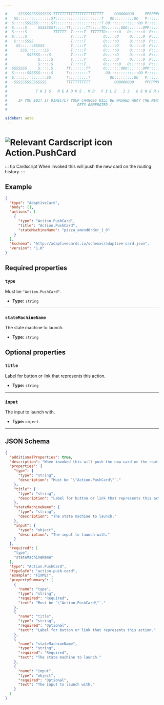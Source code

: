 ```yaml
---

#     SSSSSSSSSSSSSSS TTTTTTTTTTTTTTTTTTTTTTT     OOOOOOOOO     PPPPPPPPPPPPPPPPP    !!!  
#   SS:::::::::::::::ST:::::::::::::::::::::T   OO:::::::::OO   P::::::::::::::::P  !!:!! 
#  S:::::SSSSSS::::::ST:::::::::::::::::::::T OO:::::::::::::OO P::::::PPPPPP:::::P !:::! 
#  S:::::S     SSSSSSST:::::TT:::::::TT:::::TO:::::::OOO:::::::OPP:::::P     P:::::P!:::! 
#  S:::::S            TTTTTT  T:::::T  TTTTTTO::::::O   O::::::O  P::::P     P:::::P!:::! 
#  S:::::S                    T:::::T        O:::::O     O:::::O  P::::P     P:::::P!:::! 
#   S::::SSSS                 T:::::T        O:::::O     O:::::O  P::::PPPPPP:::::P !:::! 
#    SS::::::SSSSS            T:::::T        O:::::O     O:::::O  P:::::::::::::PP  !:::! 
#      SSS::::::::SS          T:::::T        O:::::O     O:::::O  P::::PPPPPPPPP    !:::! 
#         SSSSSS::::S         T:::::T        O:::::O     O:::::O  P::::P            !:::! 
#              S:::::S        T:::::T        O:::::O     O:::::O  P::::P            !!:!! 
#              S:::::S        T:::::T        O::::::O   O::::::O  P::::P             !!!   
#  SSSSSSS     S:::::S      TT:::::::TT      O:::::::OOO:::::::OPP::::::PP                 
#  S::::::SSSSSS:::::S      T:::::::::T       OO:::::::::::::OO P::::::::P           !!!  
#  S:::::::::::::::SS       T:::::::::T         OO:::::::::OO   P::::::::P          !!:!! 
#   SSSSSSSSSSSSSSS         TTTTTTTTTTT           OOOOOOOOO     PPPPPPPPPP           !!!  
#                                                                                          
#             T H I S   R E A D M E . M D   F I L E   I S   G E N E R A T E D !           
#                                                                                         
#     IF YOU EDIT IT DIRECTLY YOUR CHANGES WILL BE WASHED AWAY THE NEXT TIME THIS FILE  
#                                GETS GENERATED !
#                                                                                         

sidebar: auto
---
```


# <img class="header-prefix-icon" :src="$withBase('/cardscript-assets/icons/24dp/action-push-card.svg')" alt="Relevant Cardscript icon">Action.PushCard

::: tip Cardscript
When invoked this will push the new card on the routing history.
:::

## Example

``` json
{
  "type": "AdaptiveCard",
  "body": [],
  "actions": [
    {
      "type": "Action.PushCard",
      "title": "Action.PushCard",
      "stateMachineName": "pizza_amendOrder_1_0"
    }
  ],
  "$schema": "http://adaptivecards.io/schemas/adaptive-card.json",
  "version": "1.0"
}
```

## Required properties

### `type`

Must be `"Action.PushCard"`.

* **Type:** `string`

----

### `stateMachineName`

The state machine to launch.

* **Type:** `string`

## Optional properties

### `title`

Label for button or link that represents this action.

* **Type:** `string`

----

### `input`

The input to launch with.

* **Type:** `object`



<hr>

## JSON Schema

``` json
{
  "additionalProperties": true,
  "description": "When invoked this will push the new card on the routing history.",
  "properties": {
    "type": {
      "type": "string",
      "description": "Must be `\"Action.PushCard\"`."
    },
    "title": {
      "type": "string",
      "description": "Label for button or link that represents this action."
    },
    "stateMachineName": {
      "type": "string",
      "description": "The state machine to launch."
    },
    "input": {
      "type": "object",
      "description": "The input to launch with."
    }
  },
  "required": [
    "type",
    "stateMachineName"
  ],
  "type": "Action.PushCard",
  "typeSafe": "action-push-card",
  "example": "FIXME!",
  "propertySummary": [
    {
      "name": "type",
      "type": "string",
      "required": "Required",
      "text": "Must be `\"Action.PushCard\"`."
    },
    {
      "name": "title",
      "type": "string",
      "required": "Optional",
      "text": "Label for button or link that represents this action."
    },
    {
      "name": "stateMachineName",
      "type": "string",
      "required": "Required",
      "text": "The state machine to launch."
    },
    {
      "name": "input",
      "type": "object",
      "required": "Optional",
      "text": "The input to launch with."
    }
  ]
}
```
